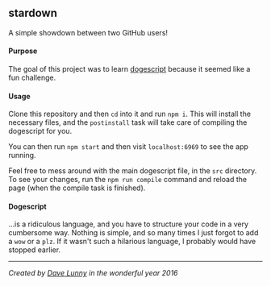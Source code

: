## stardown
A simple showdown between two GitHub users!

#### Purpose

The goal of this project was to learn [dogescript](https://dogescript.com/) because it seemed like a fun challenge.

#### Usage

Clone this repository and then `cd` into it and run `npm i`. This will install the necessary files, and the `postinstall` task will take care of compiling the dogescript for you.

You can then run `npm start` and then visit `localhost:6969` to see the app running.

Feel free to mess around with the main dogescript file, in the `src` directory. To see your changes, run the `npm run compile` command and reload the page (when the compile task is finished).

#### Dogescript

...is a ridiculous language, and you have to structure your code in a very cumbersome way. Nothing is simple, and so many times I just forgot to add a `wow` or a `plz`. If it wasn't such a hilarious language, I probably would have stopped earlier.

---

*Created by [Dave Lunny]() in the wonderful year 2016*
